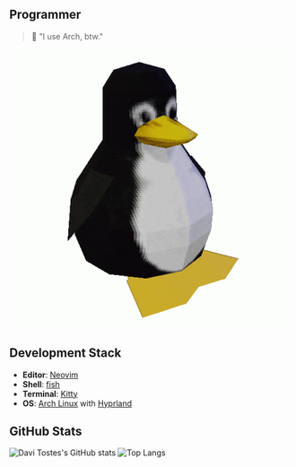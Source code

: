 ## Programmer

> 🐧 "I use Arch, btw."

![Alt text](./linux-tux-622376782.gif)

## Development Stack

- **Editor**: [Neovim](https://neovim.io)
- **Shell**: [fish](https://fishshell.com)
- **Terminal**: [Kitty](https://sw.kovidgoyal.net/kitty/) 
- **OS**: [Arch Linux](https://archlinux.org) with [Hyprland](https://hyprland.org)

## GitHub Stats

![Davi Tostes's GitHub stats](https://github-readme-stats.vercel.app/api?username=davitostes&layout=compact&hide_progress=false&show_icons=true&theme=transparent) ![Top Langs](https://github-readme-stats.vercel.app/api/top-langs/?username=davitostes&hide=issues&rank_icon=default&hide_progress=true&hide_rank=true&line_height=24&theme=transparent)

